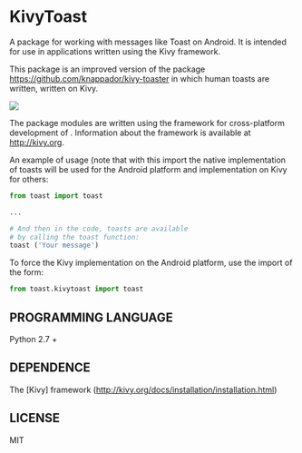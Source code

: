 KivyToast
========

A package for working with messages like Toast on Android. It is intended for use in applications written using the Kivy framework.

This package is an improved version of the package https://github.com/knappador/kivy-toaster in which human toasts are written, written on Kivy.

<img src="https://raw.githubusercontent.com/HeaTTheatR/KivyToast/master/Screenshot.png" align="center"/>

The package modules are written using the framework for cross-platform development of <Kivy>.
Information about the <Kivy> framework is available at http://kivy.org.

An example of usage (note that with this import the native implementation of toasts will be used for the Android platform and implementation on Kivy for others:

```python
from toast import toast

...

# And then in the code, toasts are available
# by calling the toast function:
toast ('Your message')
```

To force the Kivy implementation on the Android platform, use the import of the form:

```python
from toast.kivytoast import toast
```

PROGRAMMING LANGUAGE
----------------------
Python 2.7 +

DEPENDENCE
-----------
The [Kivy] framework (http://kivy.org/docs/installation/installation.html)

LICENSE
--------
MIT